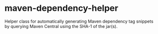 # maven-dependency-helper
Helper class for automatically generating Maven dependency tag snippets by querying Maven Central using the SHA-1 of the jar(s).
